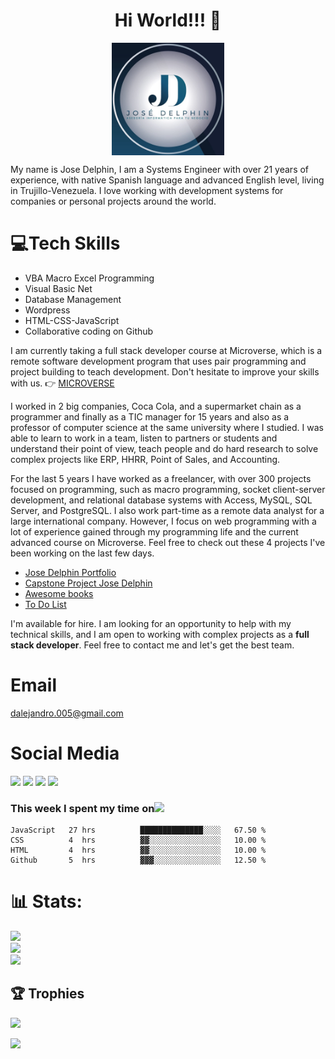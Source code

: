 ### <h1 align="center">Hi World!!! 👋</h1>
<p align="center"><img src="./Logo.jpeg" width="180" align="center"><p>
My name is Jose Delphin, I am a Systems Engineer with over 21 years of experience, with native Spanish language and advanced English level, living in Trujillo-Venezuela. I love working with development systems for companies or personal projects around the world.
 
# 💻Tech Skills
  
<ul>
<li>VBA Macro Excel Programming</li>
<li>Visual Basic Net</li>
<li>Database Management</li>
<li>Wordpress</li>
<li>HTML-CSS-JavaScript</li>
<li>Collaborative coding on Github</li>
</ul>

I am currently taking a full stack developer course at Microverse, which is a remote software development program that uses pair programming and project building to teach development. Don't hesitate to improve your skills with us. 👉 <a href="https://www.microverse.org/?grsf=39y755" target="_blank">MICROVERSE</a>

I worked in 2 big companies, Coca Cola, and a supermarket chain as a programmer and finally as a TIC manager for 15 years and also as a professor of computer science at the same university where I studied. I was able to learn to work in a team, listen to partners or students and understand their point of view, teach people and do hard research to solve complex projects like ERP, HHRR, Point of Sales, and Accounting.

For the last 5 years I have worked as a freelancer, with over 300 projects focused on programming, such as macro programming, socket client-server development, and relational database systems with Access, MySQL, SQL Server, and PostgreSQL. I also work part-time as a remote data analyst for a large international company. However, I focus on web programming with a lot of experience gained through my programming life and the current advanced course on Microverse. Feel free to check out these 4 projects I've been working on the last few days. 

<ul>
<li>
<a href="https://github.com/adelphinsucasa/Portfolio-Setup-and-mobile-first" target="_blank">Jose Delphin Portfolio </a>
</li>
<li>
<a href="https://github.com/adelphinsucasa/Capstone-Project" target="_blank">Capstone Project Jose Delphin</a>
</li>
<li>
<a href="https://github.com/adelphinsucasa/Awesome-Books-with-ES6" target="_blank">Awesome books</a>
</li>
<li>
<a href="https://github.com/adelphinsucasa/To-Do-List" target="_blank">To Do List</a>
</li>
</ul>

I'm available for hire. I am looking for an opportunity to help with my technical skills, and I am open to working with complex projects as a **full stack developer**.
Feel free to contact me and let's get the best team.

# Email
<a href="mailto: dalejandro.005@gmail.com" target="_blank">dalejandro.005@gmail.com</a>

# Social Media
<a href="https://twitter.com/JoseADelphin" target="_blank"><img src="https://img.shields.io/twitter/url?style=social&url=https%3A%2F%2Ftwitter.com%2FJoseADelphin" width="80"></a>
<a href="https://www.youtube.com/channel/UCKsCnWm0PIZ2A9Lo_gxZarQ" target="_blank"><img src="https://img.shields.io/youtube/channel/views/UCKsCnWm0PIZ2A9Lo_gxZarQ?style=social" width="120"></a>
<a href="https://www.facebook.com/josedelphinasesor" target="_blank"><img src="https://img.shields.io/badge/Facebook-Jose%20Delphin-blue" width="180"></a>
<a href="https://www.instagram.com/josedelphin_oficial/" target="_blank"><img src="https://img.shields.io/badge/Instagram-Jose%20Delphin-orange" width="180"></a>

### This week I spent my time on<img src="https://www.gifsanimados.org/data/media/137/reloj-imagen-animada-0004.gif" width="40">

<!--START_SECTION:waka-->

```text
JavaScript   27 hrs          ██████████████░░░░   67.50 %
CSS          4  hrs          ▓▓░░░░░░░░░░░░░░░░   10.00 %
HTML         4  hrs          ▓▓░░░░░░░░░░░░░░░░   10.00 %
Github       5  hrs          ▓▓▓░░░░░░░░░░░░░░░   12.50 %
```

<!--END_SECTION:waka-->

# 📊 Stats:
![](https://github-readme-stats.vercel.app/api?username=adelphinsucasa&theme=vue-dark&hide_border=true&include_all_commits=true&count_private=false)<br/>
![](https://github-readme-streak-stats.herokuapp.com/?user=adelphinsucasa&theme=vue-dark&hide_border=true)<br/>
![](https://github-readme-stats.vercel.app/api/top-langs/?username=adelphinsucasa&theme=vue-dark&hide_border=true&include_all_commits=true&count_private=false&layout=compact)

## 🏆 Trophies
![](https://github-profile-trophy.vercel.app/?username=adelphinsucasa&theme=radical&no-frame=false&no-bg=true&margin-w=4)

[![](https://visitcount.itsvg.in/api?id=adelphinsucasa&icon=0&color=0)](https://visitcount.itsvg.in)
